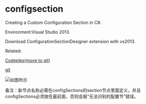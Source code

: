 # configsection
Creating a Custom Configuration Section in C#.

Environment:Visual Studio 2013.

Download ConfigurationSectionDesigner extension with vs2013. 

Related:

[Codeplex(move to git)](http://csd.codeplex.com)

[git](https://github.com/hybridview/ConfigurationSectionDesigner)

![如图所示](http://www.bkjia.com/uploads/allimg/140310/0440592N6-2.png)

备注：新节点名称必需在configSections的section节点里面定义，并且configSections必须放在最前面，否则会报“无法识别的配置节”错误。
